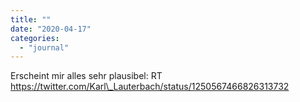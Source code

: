 ```yaml
---
title: ""
date: "2020-04-17"
categories: 
  - "journal"
---
```


Erscheint mir alles sehr plausibel: RT https://twitter.com/Karl\_Lauterbach/status/1250567466826313732
